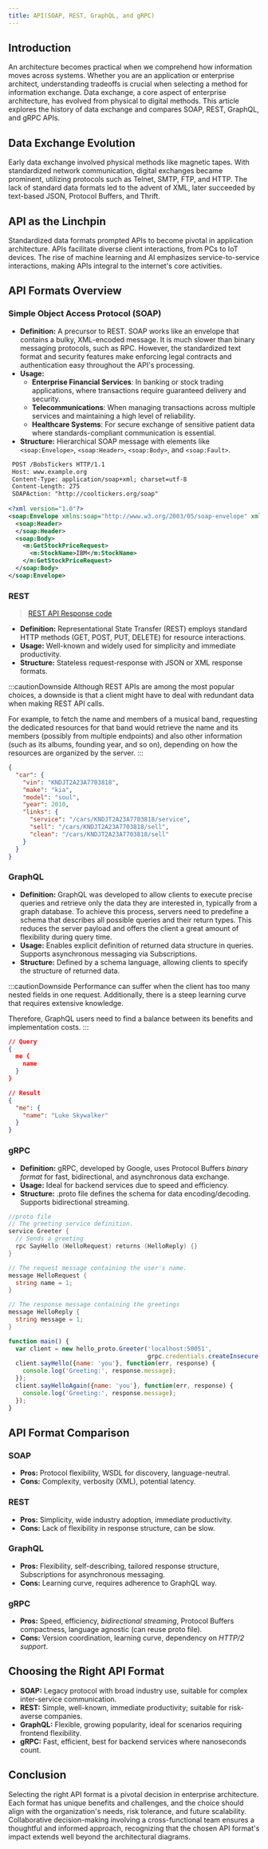 ```yaml
---
title: API(SOAP, REST, GraphQL, and gRPC)
---
```


## Introduction
An architecture becomes practical when we comprehend how information moves across systems. Whether you are an application or enterprise architect, understanding tradeoffs is crucial when selecting a method for information exchange. Data exchange, a core aspect of enterprise architecture, has evolved from physical to digital methods. This article explores the history of data exchange and compares SOAP, REST, GraphQL, and gRPC APIs.

## Data Exchange Evolution
Early data exchange involved physical methods like magnetic tapes. With standardized network communication, digital exchanges became prominent, utilizing protocols such as Telnet, SMTP, FTP, and HTTP. The lack of standard data formats led to the advent of XML, later succeeded by text-based JSON, Protocol Buffers, and Thrift.

## API as the Linchpin
Standardized data formats prompted APIs to become pivotal in application architecture. APIs facilitate diverse client interactions, from PCs to IoT devices. The rise of machine learning and AI emphasizes service-to-service interactions, making APIs integral to the internet's core activities.

## API Formats Overview

### Simple Object Access Protocol (SOAP) 
- **Definition:** A precursor to REST. SOAP works like an envelope that contains a bulky, XML-encoded message. It is much slower than binary messaging protocols, such as RPC. However, the standardized text format and security features make enforcing legal contracts and authentication easy throughout the API's processing.
- **Usage:** 
  - **Enterprise Financial Services**: In banking or stock trading applications, where transactions require guaranteed delivery and security.
  - **Telecommunications**: When managing transactions across multiple services and maintaining a high level of reliability.
  - **Healthcare Systems**: For secure exchange of sensitive patient data where standards-compliant communication is essential.
- **Structure:** Hierarchical SOAP message with elements like `<soap:Envelope>`, `<soap:Header>`, `<soap:Body>`, and `<soap:Fault>`.

```xml
 POST /BobsTickers HTTP/1.1
 Host: www.example.org
 Content-Type: application/soap+xml; charset=utf-8
 Content-Length: 275
 SOAPAction: "http://cooltickers.org/soap"
 
<?xml version="1.0"?>
<soap:Envelope xmlns:soap="http://www.w3.org/2003/05/soap-envelope" xmlns:m="http://www.exampletickers.org">
  <soap:Header>
  </soap:Header>
  <soap:Body>
    <m:GetStockPriceRequest>
      <m:StockName>IBM</m:StockName>
    </m:GetStockPriceRequest>
  </soap:Body>
</soap:Envelope>
```

### REST

> [REST API Response code](https://www.ibm.com/docs/en/odm/8.8.1?topic=api-rest-response-codes-error-messages)

- **Definition:** Representational State Transfer (REST) employs standard HTTP methods (GET, POST, PUT, DELETE) for resource interactions.
- **Usage:** Well-known and widely used for simplicity and immediate productivity.
- **Structure:** Stateless request-response with JSON or XML response formats.

:::cautionDownside
Although REST APIs are among the most popular choices, a downside is that a client might have to deal with redundant data when making REST API calls.

For example, to fetch the name and members of a musical band, requesting the dedicated resources for that band would retrieve the name and its members (possibly from multiple endpoints) and also other information (such as its albums, founding year, and so on), depending on how the resources are organized by the server.
:::

```json
{
  "car": {
    "vin": "KNDJT2A23A7703818",
    "make": "kia",
    "model": "soul",
    "year": 2010,
    "links": {
      "service": "/cars/KNDJT2A23A7703818/service",
      "sell": "/cars/KNDJT2A23A7703818/sell",
      "clean": "/cars/KNDJT2A23A7703818/sell"
    }
  }
}
```

### GraphQL
- **Definition:** GraphQL was developed to allow clients to execute precise queries and retrieve only the data they are interested in, typically from a graph database. To achieve this process, servers need to predefine a schema that describes all possible queries and their return types. This reduces the server payload and offers the client a great amount of flexibility during query time.
- **Usage:** Enables explicit definition of returned data structure in queries. Supports asynchronous messaging via Subscriptions.
- **Structure:** Defined by a schema language, allowing clients to specify the structure of returned data.

:::cautionDownside
Performance can suffer when the client has too many nested fields in one request. Additionally, there is a steep learning curve that requires extensive knowledge.

Therefore, GraphQL users need to find a balance between its benefits and implementation costs.
:::

```json
// Query
{
  me {
    name
  }
}

// Result
{
  "me": {
    "name": "Luke Skywalker"
  }
}
```

### gRPC
- **Definition:** gRPC, developed by Google, uses Protocol Buffers *binary format* for fast, bidirectional, and asynchronous data exchange.
- **Usage:** Ideal for backend services due to speed and efficiency.
- **Structure:** .proto file defines the schema for data encoding/decoding. Supports bidirectional streaming.
```go
//proto file
// The greeting service definition.
service Greeter {
  // Sends a greeting
  rpc SayHello (HelloRequest) returns (HelloReply) {}
}

// The request message containing the user's name.
message HelloRequest {
  string name = 1;
}

// The response message containing the greetings
message HelloReply {
  string message = 1;
}
```

```javascript
function main() {
  var client = new hello_proto.Greeter('localhost:50051',
                                       grpc.credentials.createInsecure());
  client.sayHello({name: 'you'}, function(err, response) {
    console.log('Greeting:', response.message);
  });
  client.sayHelloAgain({name: 'you'}, function(err, response) {
    console.log('Greeting:', response.message);
  });
}
```


## API Format Comparison
### SOAP
- **Pros:** Protocol flexibility, WSDL for discovery, language-neutral.
- **Cons:** Complexity, verbosity (XML), potential latency.

### REST
- **Pros:** Simplicity, wide industry adoption, immediate productivity.
- **Cons:** Lack of flexibility in response structure, can be slow.

### GraphQL
- **Pros:** Flexibility, self-describing, tailored response structure, Subscriptions for asynchronous messaging.
- **Cons:** Learning curve, requires adherence to GraphQL way.

### gRPC
- **Pros:** Speed, efficiency, *bidirectional streaming*, Protocol Buffers compactness, language agnostic (can reuse proto file).
- **Cons:** Version coordination, learning curve, dependency on *HTTP/2 support*.

## Choosing the Right API Format
- **SOAP:** Legacy protocol with broad industry use, suitable for complex inter-service communication.
- **REST:** Simple, well-known, immediate productivity; suitable for risk-averse companies.
- **GraphQL:** Flexible, growing popularity, ideal for scenarios requiring frontend flexibility.
- **gRPC:** Fast, efficient, best for backend services where nanoseconds count.

## Conclusion
Selecting the right API format is a pivotal decision in enterprise architecture. Each format has unique benefits and challenges, and the choice should align with the organization's needs, risk tolerance, and future scalability. Collaborative decision-making involving a cross-functional team ensures a thoughtful and informed approach, recognizing that the chosen API format's impact extends well beyond the architectural diagrams.